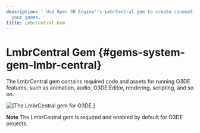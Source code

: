 ```yaml
---
description: ' Use Open 3D Engine''s LmbrCentral gem to create cinematic sequences for
  your games. '
title: LmbrCentral Gem
---
```

# LmbrCentral Gem {#gems-system-gem-lmbr-central}

The LmbrCentral gem contains required code and assets for running O3DE features, such as animation, audio, O3DE Editor, rendering, scripting, and so on\.

![\[The LmbrCentral gem for O3DE.\]](/images/user-guide/gems/gem-system-gem-lmbrcentral.png)

**Note**
The LmbrCentral gem is required and enabled by default for O3DE projects\.